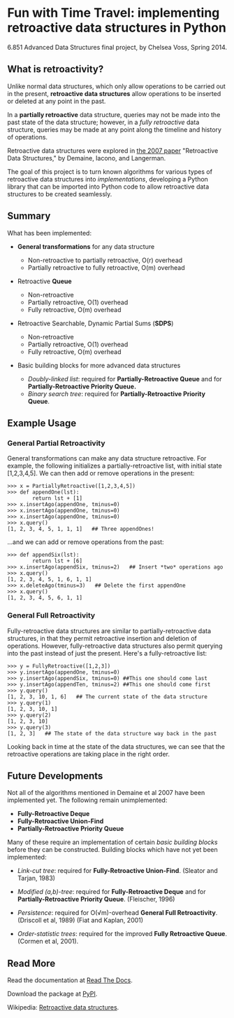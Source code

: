 Fun with Time Travel: implementing retroactive data structures in Python
========================================================================

6.851 Advanced Data Structures final project, by Chelsea Voss, Spring 2014.


What is retroactivity?
----------------------

Unlike normal data structures, which only allow operations to be carried out in the present, **retroactive data structures** allow operations to be inserted or deleted at any point in the past.

In a **partially retroactive** data structure, queries may not be made into the past state of the data structure; however, in a *fully retroactive* data structure, queries may be made at any point along the timeline and history of operations.

Retroactive data structures were explored in [the 2007 paper](http://erikdemaine.org/papers/Retroactive_TALG/paper.pdf) "Retroactive Data Structures," by Demaine, Iacono, and Langerman.

The goal of this project is to turn known algorithms for various types of retroactive data structures into *implementations*, developing a Python library that can be imported into Python code to allow retroactive data structures to be created seamlessly.

Summary
-------

What has been implemented:

* **General transformations** for any data structure
    * Non-retroactive to partially retroactive, O(r) overhead
	* Partially retroactive to fully retroactive, O(m) overhead

* Retroactive **Queue**
    * Non-retroactive
    * Partially retroactive, O(1) overhead
	* Fully retroactive, O(m) overhead

* Retroactive Searchable, Dynamic Partial Sums (**SDPS**)
    * Non-retroactive
	* Partially retroactive, O(1) overhead
	* Fully retroactive, O(m) overhead

* Basic building blocks for more advanced data structures
    * *Doubly-linked list*: required for **Partially-Retroactive Queue** and for **Partially-Retroactive Priority Queue.**
    * *Binary search tree*: required for **Partially-Retroactive Priority Queue**.

Example Usage
-------------
### General Partial Retroactivity

General transformations can make any data structure retroactive. For example, the following initializes a partially-retroactive list, with initial state [1,2,3,4,5]. We can then add or remove operations in the present:

    >>> x = PartiallyRetroactive([1,2,3,4,5])
    >>> def appendOne(lst):
            return lst + [1]
    >>> x.insertAgo(appendOne, tminus=0)
    >>> x.insertAgo(appendOne, tminus=0)
    >>> x.insertAgo(appendOne, tminus=0)
    >>> x.query()
    [1, 2, 3, 4, 5, 1, 1, 1]   ## Three appendOnes!

...and we can add or remove operations from the past:

    >>> def appendSix(lst):
            return lst + [6]
    >>> x.insertAgo(appendSix, tminus=2)   ## Insert *two* operations ago
    >>> x.query()
    [1, 2, 3, 4, 5, 1, 6, 1, 1]
    >>> x.deleteAgo(tminus=3)   ## Delete the first appendOne
	>>> x.query()
    [1, 2, 3, 4, 5, 6, 1, 1]

### General Full Retroactivity

Fully-retroactive data structures are similar to partially-retroactive data structures, in that they permit retroactive insertion and deletion of operations. However, fully-retroactive data structures also permit querying into the past instead of just the present. Here's a fully-retroactive list:

    >>> y = FullyRetroactive([1,2,3])
    >>> y.insertAgo(appendOne, tminus=0)
    >>> y.insertAgo(appendSix, tminus=0) ##This one should come last
    >>> y.insertAgo(appendTen, tminus=2) ##This one should come first
    >>> y.query()
    [1, 2, 3, 10, 1, 6]   ## The current state of the data structure
    >>> y.query(1)
    [1, 2, 3, 10, 1]
    >>> y.query(2)
    [1, 2, 3, 10]
    >>> y.query(3)
    [1, 2, 3]   ## The state of the data structure way back in the past

Looking back in time at the state of the data structures, we can see that the retroactive operations are taking place in the right order.


Future Developments
-------------------
Not all of the algorithms mentioned in Demaine et al 2007 have been implemented yet. The following remain unimplemented:

* **Fully-Retroactive Deque**
* **Fully-Retroactive Union-Find**
* **Partially-Retroactive Priority Queue**

Many of these require an implementation of certain *basic building blocks* before they can be constructed. Building blocks which have not yet been implemented:

* *Link-cut tree*: required for **Fully-Retroactive Union-Find**. (Sleator and Tarjan, 1983)

* *Modified (a,b)-tree*: required for **Fully-Retroactive Deque** and for **Partially-Retroactive Priority Queue**. (Fleischer, 1996)

* *Persistence*: required for O(√m)-overhead **General Full Retroactivity**. (Driscoll et al, 1989) (Fiat and Kaplan, 2001)

* *Order-statistic trees*: required for the improved **Fully Retroactive Queue**. (Cormen et al, 2001).


Read More
---------
Read the documentation at [Read The Docs](http://python-retroactive-data-structures.readthedocs.org/en/latest/).

Download the package at [PyPI](https://pypi.python.org/pypi/retroactive/).

Wikipedia: [Retroactive data structures](https://en.wikipedia.org/wiki/Retroactive_data_structures).
